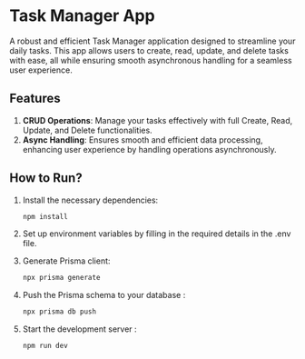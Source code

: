 # Task Manager App

A robust and efficient Task Manager application designed to streamline your daily tasks. This app allows users to create, read, update, and delete tasks with ease, all while ensuring smooth asynchronous handling for a seamless user experience.

## Features

1. **CRUD Operations**: Manage your tasks effectively with full Create, Read, Update, and Delete functionalities.
2. **Async Handling**: Ensures smooth and efficient data processing, enhancing user experience by handling operations asynchronously.

## How to Run?

1. Install the necessary dependencies:

   ```bash
   npm install

   ```

2. Set up environment variables by filling in the required details in the .env file.

3. Generate Prisma client:

   ```bash
   npx prisma generate

   ```

4. Push the Prisma schema to your database :

   ```bash
   npx prisma db push

   ```

5. Start the development server :

   ```bash
   npm run dev

   ```
